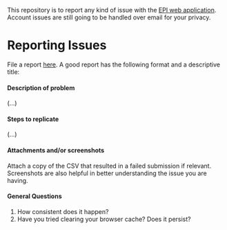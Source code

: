 This repository is to report any kind of issue with the [EPI web application](http://predict.phiresearchlab.org). Account issues are still going to be handled over email for your privacy.

# Reporting Issues

File a report [here](https://github.com/cdcepi/web_tracker/issues). A good report has the following format and a descriptive title:

#### Description of problem
(...)

#### Steps to replicate
(...)

#### Attachments and/or screenshots
Attach a copy of the CSV that resulted in a failed submission if relevant. Screenshots are also helpful in better understanding the issue you are having.

#### General Questions
1. How consistent does it happen?
2. Have you tried clearing your browser cache? Does it persist?
